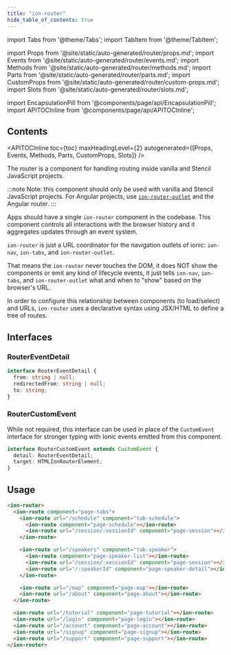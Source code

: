 ```yaml
---
title: "ion-router"
hide_table_of_contents: true
---
```

import Tabs from '@theme/Tabs';
import TabItem from '@theme/TabItem';

import Props from '@site/static/auto-generated/router/props.md';
import Events from '@site/static/auto-generated/router/events.md';
import Methods from '@site/static/auto-generated/router/methods.md';
import Parts from '@site/static/auto-generated/router/parts.md';
import CustomProps from '@site/static/auto-generated/router/custom-props.md';
import Slots from '@site/static/auto-generated/router/slots.md';

<head>
  <title>ion-router: Router Component to Coordinate URL Navigation</title>
  <meta name="description" content="ion-router is a URL coordinator for navigation outlets of ionic: ion-nav and ion-tabs. Router components handle routing inside vanilla and Stencil JavaScript." />
</head>

import EncapsulationPill from '@components/page/api/EncapsulationPill';
import APITOCInline from '@components/page/api/APITOCInline';



<h2 className="table-of-contents__title">Contents</h2>

<APITOCInline
  toc={toc}
  maxHeadingLevel={2}
  autogenerated={[Props, Events, Methods, Parts, CustomProps, Slots]}
/>



The router is a component for handling routing inside vanilla and Stencil JavaScript projects.

:::note
 Note: this component should only be used with vanilla and Stencil JavaScript projects. For Angular projects, use [`ion-router-outlet`](router-outlet.md) and the Angular router.
:::


Apps should have a single `ion-router` component in the codebase.
This component controls all interactions with the browser history and it aggregates updates through an event system.

`ion-router` is just a URL coordinator for the navigation outlets of ionic: `ion-nav`, `ion-tabs`, and `ion-router-outlet`.

That means the `ion-router` never touches the DOM, it does NOT show the components or emit any kind of lifecycle events, it just tells `ion-nav`, `ion-tabs`, and `ion-router-outlet` what and when to "show" based on the browser's URL.

In order to configure this relationship between components (to load/select) and URLs, `ion-router` uses a declarative syntax using JSX/HTML to define a tree of routes.

## Interfaces

### RouterEventDetail

```typescript
interface RouterEventDetail {
  from: string | null;
  redirectedFrom: string | null;
  to: string;
}
```

### RouterCustomEvent

While not required, this interface can be used in place of the `CustomEvent` interface for stronger typing with Ionic events emitted from this component.

```typescript
interface RouterCustomEvent extends CustomEvent {
  detail: RouterEventDetail;
  target: HTMLIonRouterElement;
}
```



## Usage

```html
<ion-router>
  <ion-route component="page-tabs">
    <ion-route url="/schedule" component="tab-schedule">
      <ion-route component="page-schedule"></ion-route>
      <ion-route url="/session/:sessionId" component="page-session"></ion-route>
    </ion-route>

    <ion-route url="/speakers" component="tab-speaker">
      <ion-route component="page-speaker-list"></ion-route>
      <ion-route url="/session/:sessionId" component="page-session"></ion-route>
      <ion-route url="/:speakerId" component="page-speaker-detail"></ion-route>
    </ion-route>

    <ion-route url="/map" component="page-map"></ion-route>
    <ion-route url="/about" component="page-about"></ion-route>
  </ion-route>

  <ion-route url="/tutorial" component="page-tutorial"></ion-route>
  <ion-route url="/login" component="page-login"></ion-route>
  <ion-route url="/account" component="page-account"></ion-route>
  <ion-route url="/signup" component="page-signup"></ion-route>
  <ion-route url="/support" component="page-support"></ion-route>
</ion-router>

```


<Props />
<Events />
<Methods />
<Parts />
<CustomProps />
<Slots />
